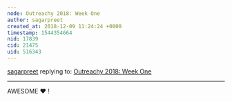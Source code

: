 ```yaml
---
node: Outreachy 2018: Week One
author: sagarpreet
created_at: 2018-12-09 11:24:24 +0000
timestamp: 1544354664
nid: 17839
cid: 21475
uid: 516343
---
```




[sagarpreet](../profile/sagarpreet) replying to: [Outreachy 2018: Week One](../notes/cess/12-09-2018/outreachy-2018-week-one)

----
 AWESOME ❤️   !